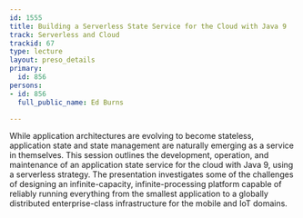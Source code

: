 ```yaml
---
id: 1555
title: Building a Serverless State Service for the Cloud with Java 9
track: Serverless and Cloud
trackid: 67
type: lecture
layout: preso_details
primary:
  id: 856
persons:
- id: 856
  full_public_name: Ed Burns

---
```

While application architectures are evolving to become stateless, application state and state management are naturally emerging as a service in themselves. This session outlines the development, operation, and maintenance of an application state service for the cloud with Java 9, using a serverless strategy. The presentation investigates some of the challenges of designing an infinite-capacity, infinite-processing platform capable of reliably running everything from the smallest application to a globally distributed enterprise-class infrastructure for the mobile and IoT domains. 